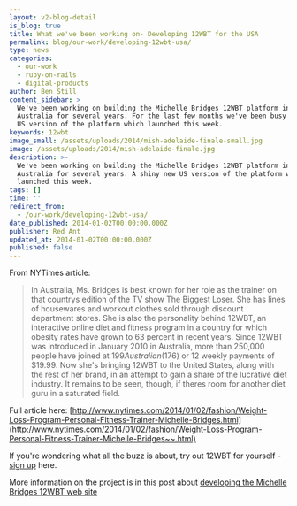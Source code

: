 ```yaml
---
layout: v2-blog-detail
is_blog: true
title: What we've been working on- Developing 12WBT for the USA
permalink: blog/our-work/developing-12wbt-usa/
type: news
categories:
  - our-work
  - ruby-on-rails
  - digital-products
author: Ben Still
content_sidebar: >
  We've been working on building the Michelle Bridges 12WBT platform in
  Australia for several years. For the last few months we've been busy on a new,
  US version of the platform which launched this week.
keywords: 12wbt
image_small: /assets/uploads/2014/mish-adelaide-finale-small.jpg
image: /assets/uploads/2014/mish-adelaide-finale.jpg
description: >-
  We've been working on building the Michelle Bridges 12WBT platform in
  Australia for several years. A shiny new US version of the platform which
  launched this week.
tags: []
time: ''
redirect_from:
  - /our-work/developing-12wbt-usa/
date_published: 2014-01-02T00:00:00.000Z
publisher: Red Ant
updated_at: 2014-01-02T00:00:00.000Z
published: false
---
```


From NYTimes article:

> In Australia, Ms. Bridges is best known for her role as the trainer on that countrys edition of the TV show The Biggest Loser. She has lines of housewares and workout clothes sold through discount department stores. She is also the personality behind 12WBT, an interactive online diet and fitness program in a country for which obesity rates have grown to 63 percent in recent years. Since 12WBT was introduced in January 2010 in Australia, more than 250,000 people have joined at $199 Australian ($176) or 12 weekly payments of $19.99. Now she's bringing 12WBT to the United States, along with the rest of her brand, in an attempt to gain a share of the lucrative diet industry. It remains to be seen, though, if theres room for another diet guru in a saturated field.

Full article here: [http://www.nytimes.com/2014/01/02/fashion/Weight-Loss-Program-Personal-Fitness-Trainer-Michelle-Bridges.html](http://www.nytimes.com/2014/01/02/fashion/Weight-Loss-Program-Personal-Fitness-Trainer-Michelle-Bridges~~.html)

If you're wondering what all the buzz is about, try out 12WBT for yourself - [sign up](https://go.12wbt.com/sign-up/) here.

More information on the project is in this post about [developing the Michelle Bridges 12WBT web site](/our-work/our-work-michelle-bridges-12wbt-build/)

